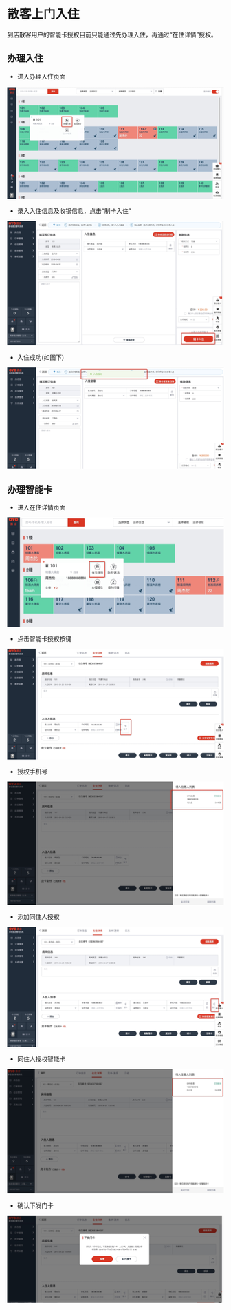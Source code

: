 # 散客上门入住

到店散客用户的智能卡授权目前只能通过先办理入住，再通过“在住详情”授权。

## 办理入住

* 进入办理入住页面

![](../../.gitbook/assets/image%20%28302%29.png)

* 录入入住信息及收银信息，点击“制卡入住”

![](../../.gitbook/assets/image%20%28388%29.png)

* 入住成功\(如图下\)

![](../../.gitbook/assets/image%20%28272%29.png)

## 办理智能卡

* 进入在住详情页面

![](../../.gitbook/assets/image%20%28892%29.png)

* 点击智能卡授权按键

![](../../.gitbook/assets/image%20%28383%29.png)

* 授权手机号

![](../../.gitbook/assets/image%20%28709%29.png)

* 添加同住人授权

![](../../.gitbook/assets/image%20%28649%29.png)

* 同住人授权智能卡

![](../../.gitbook/assets/image%20%28125%29.png)

* 确认下发门卡

![](../../.gitbook/assets/image%20%2884%29.png)

## 

